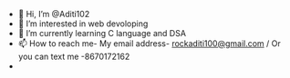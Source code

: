 - 👋 Hi, I’m @Aditi102
- 👀 I’m interested in web devoloping
- 🌱 I’m currently learning C language and DSA
- 📫 How to reach me- My email address- rockaditi100@gmail.com / Or you can text me -8670172162
-

<!---
Aditi102/Aditi102 is a ✨ special ✨ repository because its `README.md` (this file) appears on your GitHub profile.
You can click the Preview link to take a look at your changes.
--->
